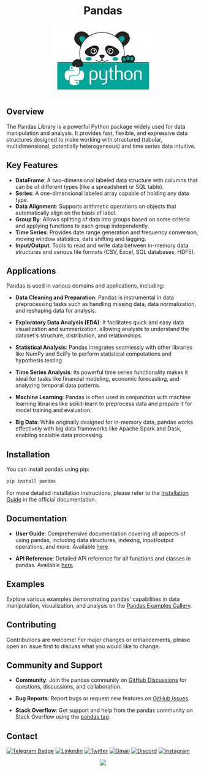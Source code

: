 <div align="center" >

  # Pandas
  <img src="Assesst/panda.png">
</div>

## Overview

The Pandas Library is a powerful Python package widely used for data manipulation and analysis. It provides fast, flexible, and expressive data structures designed to make working with structured (tabular, multidimensional, potentially heterogeneous) and time series data intuitive.

## Key Features

- **DataFrame**: A two-dimensional labeled data structure with columns that can be of different types (like a spreadsheet or SQL table).
- **Series**: A one-dimensional labeled array capable of holding any data type.
- **Data Alignment**: Supports arithmetic operations on objects that automatically align on the basis of label.
- **Group By**: Allows splitting of data into groups based on some criteria and applying functions to each group independently.
- **Time Series**: Provides date range generation and frequency conversion, moving window statistics, date shifting and lagging.
- **Input/Output**: Tools to read and write data between in-memory data structures and various file formats (CSV, Excel, SQL databases, HDF5).

## Applications

Pandas is used in various domains and applications, including:

- **Data Cleaning and Preparation**: Pandas is instrumental in data preprocessing tasks such as handling missing data, data normalization, and reshaping data for analysis.
  
- **Exploratory Data Analysis (EDA)**: It facilitates quick and easy data visualization and summarization, allowing analysts to understand the dataset's structure, distribution, and relationships.

- **Statistical Analysis**: Pandas integrates seamlessly with other libraries like NumPy and SciPy to perform statistical computations and hypothesis testing.

- **Time Series Analysis**: Its powerful time series functionality makes it ideal for tasks like financial modeling, economic forecasting, and analyzing temporal data patterns.

- **Machine Learning**: Pandas is often used in conjunction with machine learning libraries like scikit-learn to preprocess data and prepare it for model training and evaluation.

- **Big Data**: While originally designed for in-memory data, pandas works effectively with big data frameworks like Apache Spark and Dask, enabling scalable data processing.

## Installation

You can install pandas using pip:

```bash
pip install pandas
```

For more detailed installation instructions, please refer to the [Installation Guide](https://pandas.pydata.org/pandas-docs/stable/getting_started/install.html) in the official documentation.

## Documentation

- **User Guide**: Comprehensive documentation covering all aspects of using pandas, including data structures, indexing, input/output operations, and more. Available [here](https://pandas.pydata.org/pandas-docs/stable/user_guide/index.html).

- **API Reference**: Detailed API reference for all functions and classes in pandas. Available [here](https://pandas.pydata.org/pandas-docs/stable/reference/index.html).

## Examples

Explore various examples demonstrating pandas' capabilities in data manipulation, visualization, and analysis on the [Pandas Examples Gallery](https://pandas.pydata.org/pandas-docs/stable/user_guide/cookbook.html).

## Contributing

Contributions are welcome! For major changes or enhancements, please open an issue first to discuss what you would like to change.

## Community and Support

- **Community**: Join the pandas community on [GitHub Discussions](https://github.com/pandas-dev/pandas/discussions) for questions, discussions, and collaboration.

- **Bug Reports**: Report bugs or request new features on [GitHub Issues](https://github.com/pandas-dev/pandas/issues).

- **Stack Overflow**: Get support and help from the pandas community on Stack Overflow using the [pandas tag](https://stackoverflow.com/questions/tagged/pandas).


## Contact
[![Telegram Badge](https://img.shields.io/badge/Telegram-blue?style=for-the-badge&logo=telegram&logoColor=white)](https://t.me/AtharvKote)
[![Linkedin](https://img.shields.io/badge/linkedin-0A66C2?style=for-the-badge&logo=linkedin&logoColor=white)](https://www.linkedin.com/in/atharvakote)
[![Twitter](https://img.shields.io/badge/twitter-1DA1F2?style=for-the-badge&logo=twitter&logoColor=white)](https://twitter.com/ImAtharva81)
[![Gmail](https://img.shields.io/badge/Gmail-D14836?style=for-the-badge&logo=gmail&logoColor=white
)](mailto:atharvkote3@gmail.com)
[![Discord](https://img.shields.io/badge/Discord-%235865F2.svg?style=for-the-badge&logo=discord&logoColor=white)](discordapp.com/user/1238159826748702824)
[![Instagram](https://img.shields.io/badge/Instagram-%23E4405F.svg?style=for-the-badge&logo=Instagram&logoColor=white)](https://www.instagram.com/___atharv_81?igsh=MWxseGoyYmlianp6ZQ==)


<p align="center">
     <img src="https://capsule-render.vercel.app/api?type=waving&color=gradient&height=100&section=footer"/>
</p>
